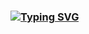 ### [![Typing SVG](https://readme-typing-svg.demolab.com?font=Nabla&size=19&pause=1000&color=96FFCD&width=435&lines=Seja+bem-vindo.+N%C3%A3o+repare+a+bagun%C3%A7a.+)](https://git.io/typing-svg)

<!--
**KailaneGomesS/KailaneGomesS** is a ✨ _special_ ✨ repository because its `README.md` (this file) appears on your GitHub profile.

Here are some ideas to get you started:

- 🔭 I’m currently working on ...
- 🌱 I’m currently learning ...
- 👯 I’m looking to collaborate on ...
- 🤔 I’m looking for help with ...
- 💬 Ask me about ...
- 📫 How to reach me: ...
- 😄 Pronouns: ...
- ⚡ Fun fact: ...
-->
